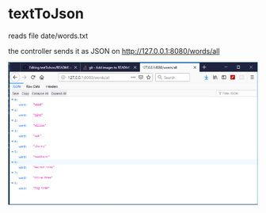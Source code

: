 ﻿# textToJson
 
 reads file date/words.txt
 
 the controller sends it as JSON on http://127.0.0.1:8080/words/all
 
 ![Image description](imags/img01.png)

